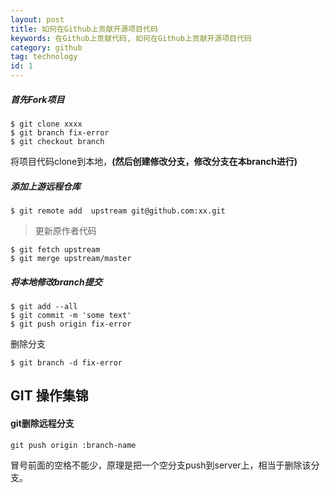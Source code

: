 ```yaml
---
layout: post
title: 如何在Github上贡献开源项目代码
keywords: 在Github上贡献代码, 如何在Github上贡献开源项目代码
category: github
tag: technology
id: 1
---
```


##### 首先Fork项目


	$ git clone xxxx
	$ git branch fix-error
	$ git checkout branch

将项目代码clone到本地，__(然后创建修改分支，修改分支在本branch进行)__


##### 添加上游远程仓库

	$ git remote add  upstream git@github.com:xx.git

> 更新原作者代码

	$ git fetch upstream
	$ git merge upstream/master

##### 将本地修改branch提交

	$ git add --all
	$ git commit -m 'some text'
	$ git push origin fix-error


删除分支

	$ git branch -d fix-error


## GIT 操作集锦

#### git删除远程分支

	git push origin :branch-name

冒号前面的空格不能少，原理是把一个空分支push到server上，相当于删除该分支。